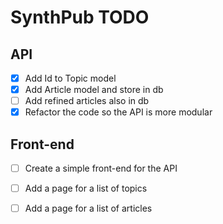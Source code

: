 # SynthPub TODO

## API

- [x] Add Id to Topic model
- [x] Add Article model and store in db
- [ ] Add refined articles also in db
- [x] Refactor the code so the API is more modular

## Front-end

- [ ] Create a simple front-end for the API
- [ ] Add a page for a list of topics
- [ ] Add a page for a list of articles

